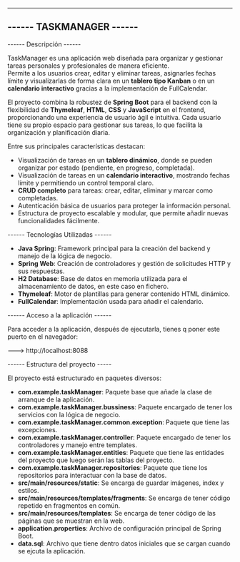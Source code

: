 -----------------------------------
------     TASKMANAGER    ------
--------------------------------

------ Descripción           ------

TaskManager es una aplicación web diseñada para organizar y gestionar tareas personales y profesionales
de manera eficiente.  
Permite a los usuarios crear, editar y eliminar tareas, asignarles fechas límite y visualizarlas de forma clara en un **tablero tipo Kanban** o en un **calendario interactivo** gracias a la implementación de FullCalendar. 

El proyecto combina la robustez de **Spring Boot** para el backend con la flexibilidad de **Thymeleaf**, **HTML**, **CSS** y **JavaScript** en el frontend, proporcionando una experiencia de usuario ágil e intuitiva. 
Cada usuario tiene su propio espacio para gestionar sus tareas, 
lo que facilita la organización y planificación diaria.

Entre sus principales características destacan:
- Visualización de tareas en un **tablero dinámico**, donde se pueden organizar por estado (pendiente, en progreso, completada).  
- Visualización de tareas en un **calendario interactivo**, mostrando fechas límite y permitiendo un control temporal claro.  
- **CRUD completo** para tareas: crear, editar, eliminar y marcar como completadas.  
- Autenticación básica de usuarios para proteger la información personal.  
- Estructura de proyecto escalable y modular, que permite añadir nuevas funcionalidades fácilmente.

------ Tecnologías Utilizadas ------

- **Java Spring**: Framework principal para la creación del backend y manejo de la lógica de negocio.
- **Spring Web**: Creación de controladores y gestión de solicitudes HTTP y sus respuestas.
- **H2 Database**: Base de datos en memoria utilizada para el almacenamiento de datos, en este caso en fichero.
- **Thymeleaf**: Motor de plantillas para generar contenido HTML dinámico.
- **FullCalendar**: Implementación usada para añadir el calendario.

------ Acceso a la aplicación ------

Para acceder a la aplicación, después de ejecutarla, tienes q poner este puerto en el navegador:

---> http://localhost:8088


------ Estructura del proyecto -----

El proyecto está estructurado en paquetes diversos:

- **com.example.taskManager**: Paquete base que añade la clase de arranque de la aplicación.
- **com.example.taskManager.bussiness**: Paquete encargado de tener los servicios con la lógica de negocio.
- **com.example.taskManager.common.exception**: Paquete que tiene las excepciones.
- **com.example.taskManager.controller**: Paquete encargado de tener los controladores y manejo entre templates.
- **com.example.taskManager.entities**: Paquete que tiene las entidades del proyecto que luego serán las tablas del proyecto.
- **com.example.taskManager.repositories**: Paquete que tiene los repositorios para interactuar con la base de datos.
- **src/main/resources/static**: Se encarga de guardar imágenes, index y estilos.
- **src/main/resources/templates/fragments**: Se encarga de tener código repetido en fragmentos en común. 
- **src/main/resources/templates**: Se encarga de tener código de las páginas que se muestran en la web.
- **application.properties**: Archivo de configuración principal de Spring Boot.
- **data.sql**: Archivo que tiene dentro datos iniciales que se cargan cuando se ejcuta la aplicación.